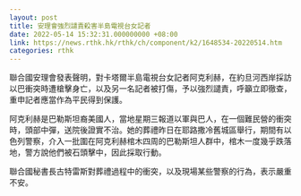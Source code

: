 ```yaml
---
layout: post
title: 安理會強烈譴責殺害半島電視台女記者
date: 2022-05-14 15:32:31.000000000 +08:00
link: https://news.rthk.hk/rthk/ch/component/k2/1648534-20220514.htm
categories: rthk
---
```


聯合國安理會發表聲明，對卡塔爾半島電視台女記者阿克利赫，在約旦河西岸採訪以巴衝突時遭槍擊身亡，以及另一名記者被打傷，予以強烈譴責，呼籲立即徹查，重申記者應當作為平民得到保護。

阿克利赫是巴勒斯坦裔美國人，當地星期三報道以軍與巴人，在一個難民營的衝突時，頭部中彈，送院後證實不治。她的葬禮昨日在耶路撒冷舊城區舉行，期間有以色列警察，介入一批圍在阿克利赫棺木四周的巴勒斯坦人群中，棺木一度幾乎跌落地，警方說他們被石頭擊中，因此採取行動。

聯合國秘書長古特雷斯對葬禮過程中的衝突，以及現場某些警察的行為，表示嚴重不安。
